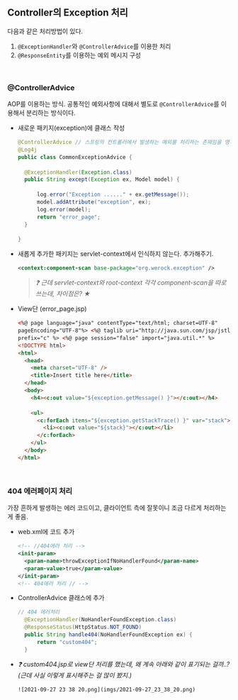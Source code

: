 ## Controller의 Exception 처리

다음과 같은 처리방법이 있다.

1. `@ExceptionHandler`와 `@ControllerAdvice`를 이용한 처리
2. `@ResponseEntity`를 이용하는 예외 메시지 구성

<br>

### @ControllerAdvice

AOP를 이용하는 방식. 공통적인 예외사항에 대해서 별도로 `@ControllerAdvice`를 이용해서 분리하는 방식이다.

- 새로운 패키지(exception)에 클래스 작성

  ```java
  @ControllerAdvice	// 스프링의 컨트롤러에서 발생하는 예외를 처리하는 존재임을 명시하는 용도.
  @Log4j
  public class CommonExceptionAdvice {

  	@ExceptionHandler(Exception.class)
  	public String except(Exception ex, Model model) {

  		log.error("Exception ......" + ex.getMessage());
  		model.addAttribute("exception", ex);
  		log.error(model);
  		return "error_page";
  	}

  }
  ```

- 새롭게 추가한 패키지는 servlet-context에서 인식하지 않는다. 추가해주기.

  ```xml
  <context:component-scan base-package="org.werock.exception" />
  ```

  > _❓ 근데 servlet-context와 root-context 각각 component-scan을 따로 쓰는데, 차이점은? ★_

- View단 (error_page.jsp)

  ```html
  <%@ page language="java" contentType="text/html; charset=UTF-8"
  pageEncoding="UTF-8"%> <%@ taglib uri="http://java.sun.com/jsp/jstl/core"
  prefix="c" %> <%@ page session="false" import="java.util.*" %>
  <!DOCTYPE html>
  <html>
    <head>
      <meta charset="UTF-8" />
      <title>Insert title here</title>
    </head>
    <body>
      <h4><c:out value="${exception.getMessage() }"></c:out></h4>

      <ul>
        <c:forEach items="${exception.getStackTrace() }" var="stack">
          <li><c:out value="${stack}"></c:out></li>
        </c:forEach>
      </ul>
    </body>
  </html>
  ```

<br>

### 404 에러페이지 처리

가장 흔하게 발생하는 에러 코드이고, 클라이언트 측에 잘못이니 조금 다르게 처리하는 게 좋음.

- web.xml에 코드 추가

  ```xml
  <!-- //404에러 처리 -->
  <init-param>
  	<param-name>throwExceptionIfNoHandlerFound</param-name>
  	<param-value>true</param-value>
  </init-param>
  <!-- 404에러 처리 // -->
  ```

- ControllerAdvice 클래스에 추가

  ```java
  // 404 에러처리
  	@ExceptionHandler(NoHandlerFoundException.class)
  	@ResponseStatus(HttpStatus.NOT_FOUND)
  	public String handle404(NoHandlerFoundException ex) {
  		return "custom404";
  	}
  ```

- _❓ custom404.jsp로 view단 처리를 했는데, 왜 계속 아래와 같이 표기되는 걸까..?
  (근데 사실 이렇게 표시해주는 걸 많이 봤지.)_

      ![2021-09-27 23 38 20.png](imgs/2021-09-27_23_38_20.png)
